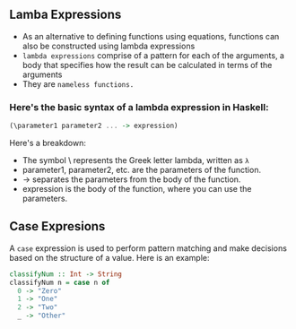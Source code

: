 ## Lamba Expressions 

- As an alternative to defining functions using equations, functions can also be constructed using lambda expressions
- ```lambda expressions``` comprise of a pattern for each of the arguments, a body that specifies how the result can be calculated in terms of the arguments
- They are ```nameless functions.```
 
### Here's the basic syntax of a lambda expression in Haskell:

```haskell
(\parameter1 parameter2 ... -> expression)
```

Here's a breakdown:

- The symbol \ represents the Greek letter lambda, written as ```λ```
- parameter1, parameter2, etc. are the parameters of the function.
- -> separates the parameters from the body of the function.
- expression is the body of the function, where you can use the parameters.

## Case Expresions

A ```case``` expression is used to perform pattern matching and make decisions based on the structure of a value. Here is an example:

```haskell
classifyNum :: Int -> String
classifyNum n = case n of
  0 -> "Zero"
  1 -> "One"
  2 -> "Two"
  _ -> "Other"
```